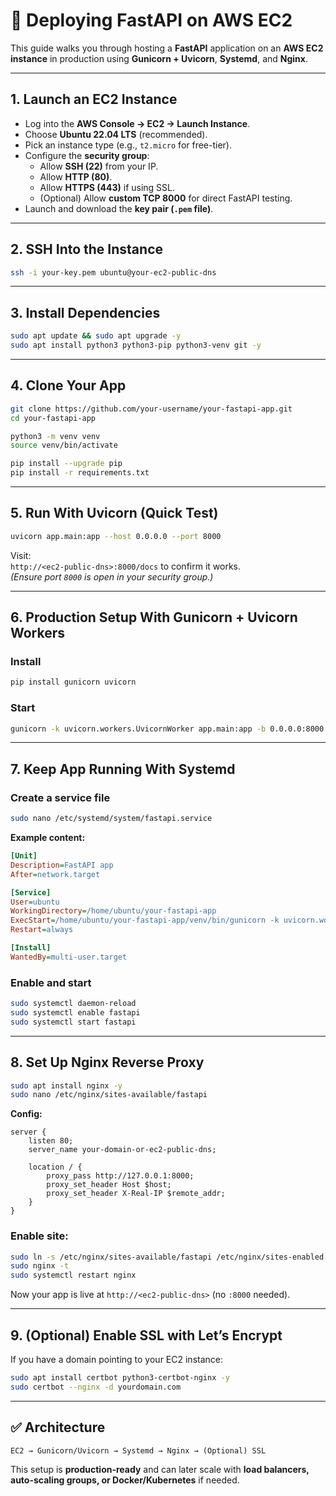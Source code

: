 # 🚀 Deploying FastAPI on AWS EC2

This guide walks you through hosting a **FastAPI** application on an **AWS EC2 instance** in production using **Gunicorn + Uvicorn**, **Systemd**, and **Nginx**.

---

## 1. Launch an EC2 Instance
- Log into the **AWS Console → EC2 → Launch Instance**.
- Choose **Ubuntu 22.04 LTS** (recommended).
- Pick an instance type (e.g., `t2.micro` for free-tier).
- Configure the **security group**:
  - Allow **SSH (22)** from your IP.
  - Allow **HTTP (80)**.
  - Allow **HTTPS (443)** if using SSL.
  - (Optional) Allow **custom TCP 8000** for direct FastAPI testing.
- Launch and download the **key pair (`.pem` file)**.

---

## 2. SSH Into the Instance
```bash
ssh -i your-key.pem ubuntu@your-ec2-public-dns
```

---

## 3. Install Dependencies
```bash
sudo apt update && sudo apt upgrade -y
sudo apt install python3 python3-pip python3-venv git -y
```

---

## 4. Clone Your App
```bash
git clone https://github.com/your-username/your-fastapi-app.git
cd your-fastapi-app

python3 -m venv venv
source venv/bin/activate

pip install --upgrade pip
pip install -r requirements.txt
```

---

## 5. Run With Uvicorn (Quick Test)
```bash
uvicorn app.main:app --host 0.0.0.0 --port 8000
```
Visit:  
`http://<ec2-public-dns>:8000/docs` to confirm it works.  
*(Ensure port `8000` is open in your security group.)*

---

## 6. Production Setup With Gunicorn + Uvicorn Workers

### Install
```bash
pip install gunicorn uvicorn
```

### Start
```bash
gunicorn -k uvicorn.workers.UvicornWorker app.main:app -b 0.0.0.0:8000
```

---

## 7. Keep App Running With Systemd

### Create a service file
```bash
sudo nano /etc/systemd/system/fastapi.service
```

**Example content:**
```ini
[Unit]
Description=FastAPI app
After=network.target

[Service]
User=ubuntu
WorkingDirectory=/home/ubuntu/your-fastapi-app
ExecStart=/home/ubuntu/your-fastapi-app/venv/bin/gunicorn -k uvicorn.workers.UvicornWorker app.main:app -b 0.0.0.0:8000
Restart=always

[Install]
WantedBy=multi-user.target
```

### Enable and start
```bash
sudo systemctl daemon-reload
sudo systemctl enable fastapi
sudo systemctl start fastapi
```

---

## 8. Set Up Nginx Reverse Proxy
```bash
sudo apt install nginx -y
sudo nano /etc/nginx/sites-available/fastapi
```

**Config:**
```nginx
server {
    listen 80;
    server_name your-domain-or-ec2-public-dns;

    location / {
        proxy_pass http://127.0.0.1:8000;
        proxy_set_header Host $host;
        proxy_set_header X-Real-IP $remote_addr;
    }
}
```

### Enable site:
```bash
sudo ln -s /etc/nginx/sites-available/fastapi /etc/nginx/sites-enabled
sudo nginx -t
sudo systemctl restart nginx
```

Now your app is live at `http://<ec2-public-dns>` (no `:8000` needed).

---

## 9. (Optional) Enable SSL with Let’s Encrypt
If you have a domain pointing to your EC2 instance:
```bash
sudo apt install certbot python3-certbot-nginx -y
sudo certbot --nginx -d yourdomain.com
```

---

## ✅ Architecture
```
EC2 → Gunicorn/Uvicorn → Systemd → Nginx → (Optional) SSL
```

This setup is **production-ready** and can later scale with **load balancers, auto-scaling groups, or Docker/Kubernetes** if needed.
